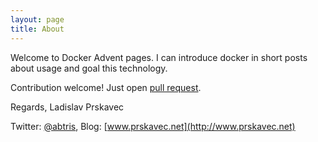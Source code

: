 ```yaml
---
layout: page
title: About
---
```


Welcome to Docker Advent pages. I can introduce docker in short posts about usage and goal this technology.

Contribution welcome! Just open [pull request](https://github.com/abtris/dockeradvent.com/pulls).

Regards,
Ladislav Prskavec

Twitter: [@abtris](https://www.twitter.com/abtris), 
Blog: [www.prskavec.net](http://www.prskavec.net)
